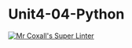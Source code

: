 # Unit4-04-Python
[![Mr Coxall's Super Linter](https://github.com/ICS3U-C-Programming-ZakG/Unit4-04-Python/workflows/Mr%20Coxall's%20Super%20Linter/badge.svg)](https://github.com/ICS3U-C-Programming-ZakG/Unit4-04-Python/actions/)
